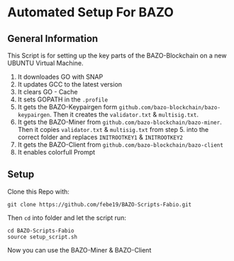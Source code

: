 # Automated Setup For BAZO

## General Information

This Script is for setting up the key parts of the BAZO-Blockchain on a new UBUNTU Virtual Machine. 
1. It downloades GO with SNAP
2. It updates GCC to the latest version
3. It clears GO - Cache
4. It sets GOPATH in the `.profile`
5. It gets the BAZO-Keypairgen form `github.com/bazo-blockchain/bazo-keypairgen`. Then it creates the `validator.txt` & `multisig.txt`.
6. It gets the BAZO-Miner from `github.com/bazo-blockchain/bazo-miner`. Then it copies `validator.txt` & `multisig.txt` from step 5. into the correct folder and replaces `INITROOTKEY1` & `INITROOTKEY2`
7. It gets the BAZO-Client from `github.com/bazo-blockchain/bazo-client`
8. It enables colorfull Prompt

## Setup

Clone this Repo with:
```
git clone https://github.com/febe19/BAZO-Scripts-Fabio.git
```

Then `cd` into folder and let the script run:
```
cd BAZO-Scripts-Fabio
source setup_script.sh
```

Now you can use the BAZO-Miner & BAZO-Client
